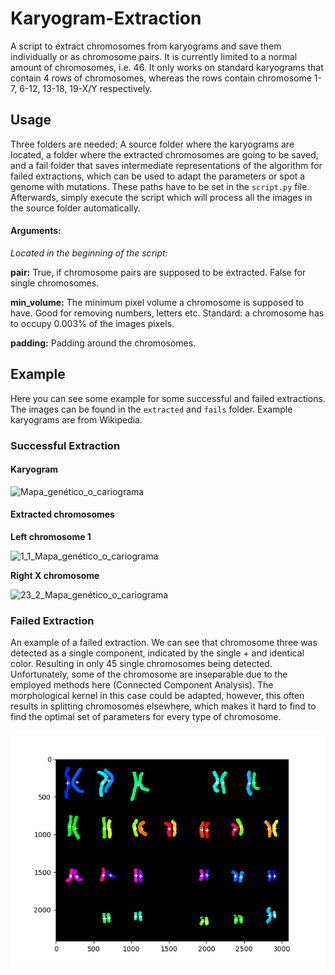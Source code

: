 # Karyogram-Extraction

A script to extract chromosomes from karyograms and save them individually or as chromosome pairs. It is currently limited to a normal amount of chromosomes, i.e. 46. It only works on standard karyograms that contain 4 rows of chromosomes, whereas the rows contain chromosome 1-7, 6-12, 13-18, 19-X/Y respectively.



## Usage

Three folders are needed: A source folder where the karyograms are located, a folder where the extracted chromosomes are going to be saved, and a fail folder that saves intermediate representations of the algorithm for failed extractions, which can be used to adapt the parameters or spot a genome with mutations. These paths have to be set in the `script.py` file. Afterwards, simply execute the script which will process all the images in the source folder automatically.

#### Arguments:

*Located in the beginning of the script:*

**pair:** True, if chromosome pairs are supposed to be extracted. False for single chromosomes.

**min_volume:** The minimum pixel volume a chromosome is supposed to have. Good for removing numbers, letters etc. Standard: a chromosome has to occupy $0.003\%$ of the images pixels.

**padding:** Padding around the chromosomes.



## Example

Here you can see some example for some successful and failed extractions. The images can be found in the  `extracted` and `fails` folder. Example karyograms are from Wikipedia.

### Successful Extraction

#### Karyogram

![Mapa_genético_o_cariograma](./imgs/Mapa_genético_o_cariograma.jpeg)

#### Extracted chromosomes

**Left chromosome 1**

![1_1_Mapa_genético_o_cariograma](./extracted/1_1_Mapa_genético_o_cariograma.png)

**Right X chromosome**

![23_2_Mapa_genético_o_cariograma](./extracted/23_2_Mapa_genético_o_cariograma.png)

### Failed Extraction

An example of a failed extraction. We can see that chromosome three was detected as a single component, indicated by the single $+$ and identical color. Resulting in only 45 single chromosomes being detected. Unfortunately, some of the chromosome are inseparable due to the employed methods here (Connected Component Analysis). The morphological kernel in this case could be adapted, however, this often results in splitting chromosomes elsewhere, which makes it hard to find to find the optimal set of parameters for every type of chromosome.

![NHGRI_human_male_karyotype](./fails/NHGRI_human_male_karyotype.png)